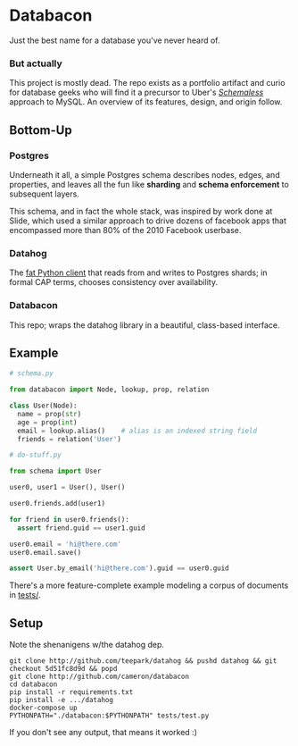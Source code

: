 # Databacon

Just the best name for a database you've never heard of.

### But actually

This project is mostly dead. The repo exists as a portfolio artifact and curio for database geeks who will find it a precursor to Uber's [_Schemaless_](https://eng.uber.com/schemaless-part-one/) approach to MySQL. An overview of its features, design, and origin follow.

## Bottom-Up

### Postgres

Underneath it all, a simple Postgres schema describes nodes, edges, and properties, and leaves all the fun like **sharding** and **schema enforcement** to subsequent layers.

This schema, and in fact the whole stack, was inspired by work done at Slide, which used a similar approach to drive dozens of facebook apps that encompassed more than 80% of the 2010 Facebook userbase.

### Datahog

The [fat Python client](http://github.com/teepark/datahog) that reads from and writes to Postgres shards; in formal CAP terms, chooses consistency over availability.

### Databacon

This repo; wraps the datahog library in a beautiful, class-based interface.

## Example

```python
# schema.py

from databacon import Node, lookup, prop, relation

class User(Node):
  name = prop(str)
  age = prop(int)
  email = lookup.alias()    # alias is an indexed string field
  friends = relation('User')
```

```python
# do-stuff.py

from schema import User

user0, user1 = User(), User()

user0.friends.add(user1)

for friend in user0.friends():
  assert friend.guid == user1.guid

user0.email = 'hi@there.com'
user0.email.save()

assert User.by_email('hi@there.com').guid == user0.guid
```
There's a more feature-complete example modeling a corpus of documents in [tests/](tests/).

## Setup

Note the shenanigens w/the datahog dep.
```
git clone http://github.com/teepark/datahog && pushd datahog && git checkout 5d51fc8d9d && popd
git clone http://github.com/cameron/databacon
cd databacon
pip install -r requirements.txt
pip install -e .../datahog
docker-compose up
PYTHONPATH="./databacon:$PYTHONPATH" tests/test.py
```
If you don't see any output, that means it worked :)
